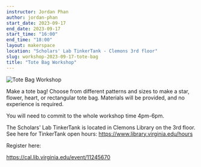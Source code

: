 ```yaml
---
instructor: Jordan Phan
author: jordan-phan
start_date: 2023-09-17
end_date: 2023-09-17
start_time: "16:00"
end_time: "18:00"
layout: makerspace
location: "Scholars' Lab TinkerTank - Clemons 3rd floor"
slug: workshop-2023-09-17-tote-bag
title: "Tote Bag Workshop"
---
```


![Tote Bag Workshop](/assets/post-media/workshops/tote-bags.jpg)

Make a tote bag! Choose from different patterns and sizes to make a star, flower, heart, or rectangular tote bag. Materials will be provided, and no experience is required.

You will need to commit to the whole workshop time 4pm-6pm.

The Scholars' Lab TinkerTank is located in Clemons Library on the 3rd floor. See here for TinkerTank open hours: <a href="https://www.library.virginia.edu/hours">https://www.library.virginia.edu/hours</a>

Register here:

[https://cal.lib.virginia.edu/event/11245670 ](https://cal.lib.virginia.edu/event/11245670)
